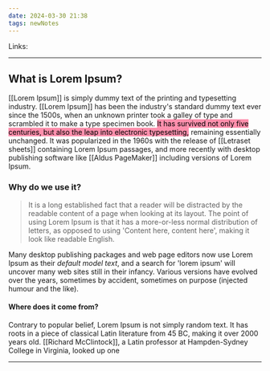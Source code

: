 ```yaml
---
date: 2024-03-30 21:38
tags: newNotes
---
```

Links: 

---
## What is Lorem Ipsum?
[[Lorem Ipsum]] is simply dummy text of the printing and typesetting industry. [[Lorem Ipsum]] has been the industry's standard dummy text ever since the 1500s, when an unknown printer took a galley of type and scrambled it to make a type specimen book. <mark style="background: #FF5582A6;">It has survived not only five centuries, but also the leap into electronic typesetting,</mark> remaining essentially unchanged. It was popularized in the 1960s with the release of [[Letraset sheets]] containing Lorem Ipsum passages, and more recently with desktop publishing software like [[Aldus PageMaker]] including versions of Lorem Ipsum.
### Why do we use it?
> It is a long established fact that a reader will be distracted by the readable content of a page when looking at its layout. 
The point of using Lorem Ipsum is that it has a more-or-less normal distribution of letters, as opposed to using 'Content here, content here', making it look like readable English. 

Many desktop publishing packages and web page editors now use Lorem Ipsum as their *default model text*, and a search for 'lorem ipsum' will uncover many web sites still in their infancy. Various versions have evolved over the years, sometimes by accident, sometimes on purpose (injected humour and the like).
#### Where does it come from?
Contrary to popular belief, Lorem Ipsum is not simply random text. It has roots in a piece of classical Latin literature from 45 BC, making it over 2000 years old. [[Richard McClintock]], a Latin professor at Hampden-Sydney College in Virginia, looked up one 

---
